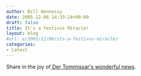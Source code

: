 ```yaml
---
author: Bill Hennessy
date: 2005-12-06 14:33:24+00:00
draft: false
title: It's a Festivus Miracle!
layout: blog
#url: e/2005/12/06/its-a-festivus-miracle/
categories:
- Latest
---
```


Share in the joy of[ Der Tommissar's wonderful news](https://www.donegalexpress.net/2005-12-05/by-the-way/).
